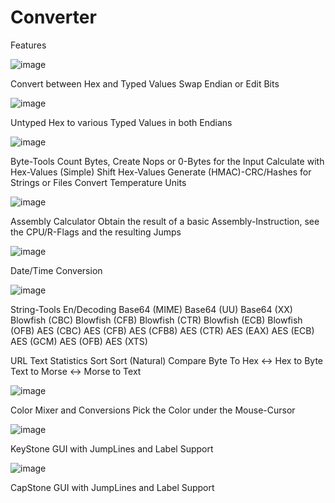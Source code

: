 # Converter

Features

![image](https://user-images.githubusercontent.com/10427286/196573876-4cf232d0-0a7a-4d87-8e73-02e9ffe44aad.png)

Convert between Hex and Typed Values
Swap Endian or Edit Bits

![image](https://user-images.githubusercontent.com/10427286/196573917-51164e72-289d-4cc0-bd42-0b873bc72ed3.png)

Untyped Hex to various Typed Values in both Endians

![image](https://user-images.githubusercontent.com/10427286/196573932-9db0337a-1bb4-4838-ac1a-801e2c70f2c3.png)

Byte-Tools
Count Bytes, Create Nops or 0-Bytes for the Input
Calculate with Hex-Values (Simple)
Shift Hex-Values
Generate (HMAC)-CRC/Hashes for Strings or Files
Convert Temperature Units

![image](https://user-images.githubusercontent.com/10427286/196573942-c57759a3-99da-4e5f-bcdc-23da487ad91e.png)

Assembly Calculator
Obtain the result of a basic Assembly-Instruction, see the CPU/R-Flags and the resulting Jumps

![image](https://user-images.githubusercontent.com/10427286/196573965-69553839-cae2-4872-a0eb-b789d5aa7efb.png)

Date/Time Conversion

![image](https://user-images.githubusercontent.com/10427286/196573998-9c86dabe-145f-4597-8e49-ef9d9b2d5fd4.png)

String-Tools
  En/Decoding 
    Base64 (MIME)
    Base64 (UU)
    Base64 (XX)
    Blowfish (CBC)
    Blowfish (CFB)
    Blowfish (CTR)
    Blowfish (ECB)
    Blowfish (OFB)
    AES (CBC)
    AES (CFB)
    AES (CFB8)
    AES (CTR)
    AES (EAX)
    AES (ECB)
    AES (GCM)
    AES (OFB)
    AES (XTS)
  
  URL
  Text Statistics
  Sort
  Sort (Natural)
  Compare
  Byte To Hex <-> Hex to Byte
  Text to Morse <-> Morse to Text

![image](https://user-images.githubusercontent.com/10427286/196574025-38fd39cf-9d02-40ac-8fc7-8928f8c43a02.png)

Color Mixer and Conversions
Pick the Color under the Mouse-Cursor

![image](https://user-images.githubusercontent.com/10427286/196574067-921221ac-82ad-415b-81bf-cc3d854ec230.png)

KeyStone GUI with JumpLines and Label Support

![image](https://user-images.githubusercontent.com/10427286/196574253-fe9c665f-7320-4217-92ca-994e909cad72.png)

CapStone GUI with JumpLines and Label Support
